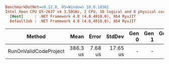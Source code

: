 ``` ini

BenchmarkDotNet=v0.12.0, OS=Windows 10.0.18362
Intel Xeon CPU E5-2637 v4 3.50GHz, 2 CPU, 16 logical and 8 physical cores
  [Host]     : .NET Framework 4.8 (4.8.4018.0), X64 RyuJIT
  DefaultJob : .NET Framework 4.8 (4.8.4018.0), X64 RyuJIT


```
|                Method |     Mean |   Error |   StdDev | Gen 0 | Gen 1 | Gen 2 | Allocated |
|---------------------- |---------:|--------:|---------:|------:|------:|------:|----------:|
| RunOnValidCodeProject | 386.3 us | 7.68 us | 17.65 us |     - |     - |     - |         - |
